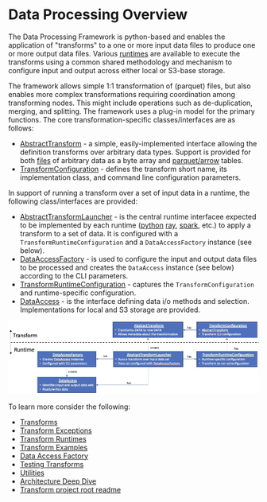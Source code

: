 # Data Processing Overview 
The Data Processing Framework is python-based and enables the 
application of "transforms" to  a one or more input data files 
to produce one or more output data files.
Various [runtimes](transform-runtimes.md) are available to execute
the transforms using a common shared methodology and mechanism
to configure input and output across either local or S3-base storage.

The framework allows simple 1:1 transformation of (parquet) files, but also enables
more complex transformations requiring coordination among transforming nodes.
This might include operations such as de-duplication, merging, and splitting.
The framework uses a plug-in model for the primary functions.  The core
transformation-specific classes/interfaces are as follows:

* [AbstractTransform](../python/src/data_processing/transform/abstract_transform.py) - 
a simple, easily-implemented interface allowing the definition transforms
over arbitrary data types.  Support is provided for both
[files](../python/src/data_processing/transform/binary_transform.py) of arbitrary data as a byte array and 
[parquet/arrow](../python/src/data_processing/transform/table_transform.py) tables.
* [TransformConfiguration](../python/src/data_processing/runtime//transform_configuration.py) - defines
the transform short name, its implementation class,  and command line configuration
parameters.

In support of running a transform over a set of input data in a runtime, the
following class/interfaces are provided:

* [AbstractTransformLauncher](../python/src/data_processing/runtime/transform_launcher.py) - is the central
runtime interfacee expected to be implemented by each runtime ([python](python-runtime.md)
  [ray](ray-runtime.md), [spark](spark-runtime.md), etc.) to apply a transform to a set of data.
  It is configured with a `TransformRuntimeConfiguration` and a `DataAccessFactory` instance (see below).
* [DataAccessFactory](../python/src/data_processing/data_access/data_access_factory_base.py) - is
used to configure the input and output data files to be processed and creates
the `DataAccess` instance (see below) according to the CLI parameters.
* [TransformRuntimeConfiguration](../python/src/data_processing/runtime/runtime_configuration.py) - captures
  the `TransformConfiguration` and runtime-specific configuration.
* [DataAccess](../python/src/data_processing/data_access/data_access.py) - is
  the interface defining data i/o methods and selection.  Implementations for local
  and S3 storage are provided.

![Core Framework Classes](foundation-classes.jpg)

To learn more consider the following:

* [Transforms](transforms.md)
* [Transform Exceptions](transform-exceptions.md)
* [Transform Runtimes](transform-runtimes.md)
* [Transform Examples](transform-tutorial-examples.md)
* [Data Access Factory](data-access-factory.md)
* [Testing Transforms](transform-testing.md)
* [Utilities](transformer-utilities.md)
* [Architecture Deep Dive](architecture.md)
* [Transform project root readme](../../transforms/README.md)

